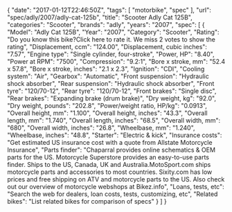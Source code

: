 {
    "date": "2017-01-12T22:46:50Z",
    "tags": [
        "motorbike",
        "spec"
    ],
    "url": "spec\/adly\/2007\/adly-cat-125b",
    "title": "Scooter Adly Cat 125B",
    "categories": "Scooter",
    "brands": "adly",
    "years": "2007",
    "spec": [
        {
            "Model": "Adly Cat 125B",
            "Year": "2007",
            "Category": "Scooter",
            "Rating": "Do you know this bike?Click here to rate it. We miss 2 votes to show the rating",
            "Displacement, ccm": "124.00",
            "Displacement, cubic inches": "7.57",
            "Engine type": "Single cylinder, four-stroke",
            "Power, HP": "8.40",
            "Power at RPM": "7500",
            "Compression": "9.2:1",
            "Bore x stroke, mm": "52.4 x 57.8",
            "Bore x stroke, inches": "2.1 x 2.3",
            "Ignition": "CDI",
            "Cooling system": "Air",
            "Gearbox": "Automatic",
            "Front suspension": "Hydraulic shock absorber",
            "Rear suspension": "Hydraulic shock absorber",
            "Front tyre": "120\/70-12",
            "Rear tyre": "120\/70-12",
            "Front brakes": "Single disc",
            "Rear brakes": "Expanding brake (drum brake)",
            "Dry weight, kg": "92.0",
            "Dry weight, pounds": "202.8",
            "Power\/weight ratio, HP\/kg": "0.0913",
            "Overall height, mm": "1.100",
            "Overall height, inches": "43.3",
            "Overall length, mm": "1.740",
            "Overall length, inches": "68.5",
            "Overall width, mm": "680",
            "Overall width, inches": "26.8",
            "Wheelbase, mm": "1.240",
            "Wheelbase, inches": "48.8",
            "Starter": "Electric & kick",
            "Insurance costs": "Get estimated US insurance cost with a quote from Allstate Motorcycle Insurance",
            "Parts finder": "Chaparral provides online schematics & OEM parts for the US.   Motorcycle Superstore provides an easy-to-use parts finder. Ships to the US, Canada, UK and Australia.MotoSport.com ships motorcycle parts and accessories to most countries.    Sixity.com has low prices and free shipping on ATV and motorcycle parts to the US. Also check out our overview of motorcycle webshops at Bikez.info",
            "Loans, tests, etc": "Search the web for dealers, loan costs, tests, customizing, etc",
            "Related bikes": "List related bikes for comparison of specs"
        }
    ]
}